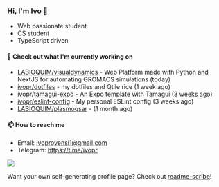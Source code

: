 ### Hi, I'm Ivo 👋

* Web passionate student
* CS student
* TypeScript driven

#### 👷 Check out what I'm currently working on

- [LABIOQUIM/visualdynamics](https://github.com/LABIOQUIM/visualdynamics) - Web Platform made with Python and NextJS for automating GROMACS simulations (today)
- [ivopr/dotfiles](https://github.com/ivopr/dotfiles) - my dotfiles and Qtile rice (1 week ago)
- [ivopr/tamagui-expo](https://github.com/ivopr/tamagui-expo) - An Expo template with Tamagui (3 weeks ago)
- [ivopr/eslint-config](https://github.com/ivopr/eslint-config) - My personal ESLint config (3 weeks ago)
- [LABIOQUIM/plasmoqsar](https://github.com/LABIOQUIM/plasmoqsar) -  (1 month ago)

#### 📫 How to reach me

- Email: [ivoprovensi1@gmail.com](mailto://ivoprovensi1@gmail.com)
- Telegram: https://t.me/ivopr

![](https://github-readme-stats.vercel.app/api/top-langs/?username=ivopr&langs_count=10&layout=compact&theme=react&hide_border=true&bg_color=0D1117&title_color=5ce1e6&icon_color=5ce1e6)

Want your own self-generating profile page? Check out [readme-scribe](https://github.com/muesli/readme-scribe)!
